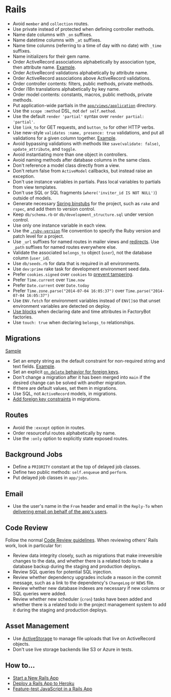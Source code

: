 # Rails

- Avoid `member` and `collection` routes.
- Use private instead of protected when defining controller methods.
- Name date columns with `_on` suffixes.
- Name datetime columns with `_at` suffixes.
- Name time columns (referring to a time of day with no date) with `_time`
  suffixes.
- Name initializers for their gem name.
- Order ActiveRecord associations alphabetically by association type, then
  attribute name. [Example](/rails/sample.rb#L2-L4).
- Order ActiveRecord validations alphabetically by attribute name.
- Order ActiveRecord associations above ActiveRecord validations.
- Order controller contents: filters, public methods, private methods.
- Order i18n translations alphabetically by key name.
- Order model contents: constants, macros, public methods, private methods.
- Put application-wide partials in the [`app/views/application`] directory.
- Use the `scope :method` DSL, not `def self.method`.
- Use the default `render 'partial'` syntax over `render partial: 'partial'`.
- Use `link_to` for GET requests, and `button_to` for other HTTP verbs.
- Use new-style `validates :name, presence: true` validations, and put all
  validations for a given column together. [Example](/rails/sample.rb#L6).
- Avoid bypassing validations with methods like `save(validate: false)`,
  `update_attribute`, and `toggle`.
- Avoid instantiating more than one object in controllers.
- Avoid naming methods after database columns in the same class.
- Don't reference a model class directly from a view.
- Don't return false from `ActiveModel` callbacks, but instead raise an
  exception.
- Don't use instance variables in partials. Pass local variables to partials
  from view templates.
- Don't use SQL or SQL fragments (`where('inviter_id IS NOT NULL')`) outside of
  models.
- Generate necessary [Spring binstubs] for the project, such as `rake` and
  `rspec`, and add them to version control.
- Keep `db/schema.rb` or `db/development_structure.sql` under version control.
- Use only one instance variable in each view.
- Use the [`.ruby-version`] file convention to specify the Ruby version and
  patch level for a project.
- Use `_url` suffixes for named routes in mailer views and [redirects]. Use
  `_path` suffixes for named routes everywhere else.
- Validate the associated `belongs_to` object (`user`), not the database column
  (`user_id`).
- Use `db/seeds.rb` for data that is required in all environments.
- Use `dev:prime` rake task for development environment seed data.
- Prefer `cookies.signed` over `cookies` to [prevent tampering].
- Prefer `Time.current` over `Time.now`
- Prefer `Date.current` over `Date.today`
- Prefer `Time.zone.parse("2014-07-04 16:05:37")` over `Time.parse("2014-07-04
  16:05:37")`
- Use `ENV.fetch` for environment variables instead of `ENV[]`so that unset
  environment variables are detected on deploy.
- [Use blocks](/ruby/sample_2.rb#L10) when declaring date and time attributes in
  FactoryBot factories.
- Use `touch: true` when declaring `belongs_to` relationships.

[`.ruby-version`]: https://gist.github.com/fnichol/1912050
[redirects]: http://www.w3.org/Protocols/rfc2616/rfc2616-sec14.html#sec14.30
[spring binstubs]: https://github.com/sstephenson/rbenv/wiki/Understanding-binstubs
[prevent tampering]: http://blog.bigbinary.com/2013/03/19/cookies-on-rails.html
[`app/views/application`]: http://railscasts.com/episodes/269-template-inheritance

## Migrations

[Sample](migration.rb)

- Set an empty string as the default constraint for non-required string and text
  fields. [Example](migration.rb#L6).
- Set an explicit [`on_delete` behavior for foreign keys].
- Don't change a migration after it has been merged into `main` if the desired
  change can be solved with another migration.
- If there are default values, set them in migrations.
- Use SQL, not `ActiveRecord` models, in migrations.
- [Add foreign key constraints] in migrations.

[`on_delete` behavior for foreign keys]: http://api.rubyonrails.org/classes/ActiveRecord/ConnectionAdapters/SchemaStatements.html#method-i-add_foreign_key
[add foreign key constraints]: http://robots.thoughtbot.com/referential-integrity-with-foreign-keys

## Routes

- Avoid the `:except` option in routes.
- Order resourceful routes alphabetically by name.
- Use the `:only` option to explicitly state exposed routes.

## Background Jobs

- Define a `PRIORITY` constant at the top of delayed job classes.
- Define two public methods: `self.enqueue` and `perform`.
- Put delayed job classes in `app/jobs`.

## Email

- Use the user's name in the `From` header and email in the `Reply-To` when
  [delivering email on behalf of the app's users].

[delivering email on behalf of the app's users]: http://robots.thoughtbot.com/post/3215611590/recipe-delivering-email-on-behalf-of-users

## Code Review

Follow the normal [Code Review guidelines](/code-review/). When reviewing
others' Rails work, look in particular for:

- Review data integrity closely, such as migrations that make irreversible
  changes to the data, and whether there is a related todo to make a database
  backup during the staging and production deploys.
- Review SQL queries for potential SQL injection.
- Review whether dependency upgrades include a reason in the commit message,
  such as a link to the dependency's `ChangeLog` or `NEWS` file.
- Review whether new database indexes are necessary if new columns or SQL
  queries were added.
- Review whether new scheduler (`cron`) tasks have been added and whether there
  is a related todo in the project management system to add it during the
  staging and production deploys.

## Asset Management

- Use [ActiveStorage] to manage file uploads that live on ActiveRecord objects.
- Don't use live storage backends like S3 or Azure in tests.

[ActiveStorage]: https://guides.rubyonrails.org/active_storage_overview.html

## How to...

- [Start a New Rails App](./how-to/start_a_new_rails_app.md)
- [Deploy a Rails App to Heroku](./how-to/deploy_a_rails_app_to_heroku.md)
- [Feature-test JavaScript in a Rails App](./how-to/feature_test_javascript_in_a_rails_app.md)

